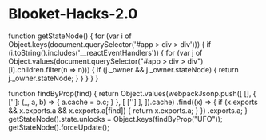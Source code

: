 # Blooket-Hacks-2.0

function getStateNode() {
	for (var i of Object.keys(document.querySelector('#app > div > div'))) {
		if (i.toString().includes('__reactEventHandlers')) {
			for (var j of Object.values(document.querySelector("#app > div > div")[i].children.filter(n => n))) {
				if (j._owner && j._owner.stateNode) {
					return j._owner.stateNode;
				}
			}
		}
	}
}

function findByProp(find) {
	return Object.values(webpackJsonp.push([
			[],
			{
				['']: (_, a, b) => {
					a.cache = b.c;
				}
			},
			[
				['']
			],
		]).cache)
		.find((x) => {
			if (x.exports && x.exports.a && x.exports.a[find]) {
				return x.exports.a;
			}
		})
		.exports.a;
}
getStateNode().state.unlocks = Object.keys(findByProp("UFO"));
getStateNode().forceUpdate();
